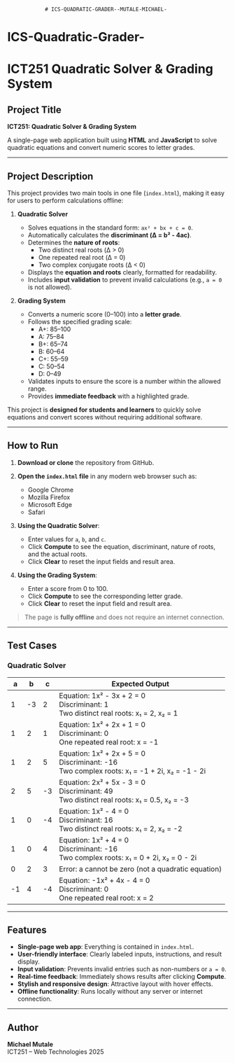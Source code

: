                 # ICS-QUADRATIC-GRADER--MUTALE-MICHAEL-
# ICS-Quadratic-Grader-<Surname-Firstname>
# ICT251 Quadratic Solver & Grading System

## Project Title
**ICT251: Quadratic Solver & Grading System**  

A single-page web application built using **HTML** and **JavaScript** to solve quadratic equations and convert numeric scores to letter grades.  

---

## Project Description
This project provides two main tools in one file (`index.html`), making it easy for users to perform calculations offline:

1. **Quadratic Solver**  
   - Solves equations in the standard form: `ax² + bx + c = 0`.  
   - Automatically calculates the **discriminant (Δ = b² - 4ac)**.  
   - Determines the **nature of roots**:
     - Two distinct real roots (Δ > 0)  
     - One repeated real root (Δ = 0)  
     - Two complex conjugate roots (Δ < 0)  
   - Displays the **equation and roots** clearly, formatted for readability.  
   - Includes **input validation** to prevent invalid calculations (e.g., `a = 0` is not allowed).  

2. **Grading System**  
   - Converts a numeric score (0–100) into a **letter grade**.  
   - Follows the specified grading scale:
     - A+: 85–100  
     - A: 75–84  
     - B+: 65–74  
     - B: 60–64  
     - C+: 55–59  
     - C: 50–54  
     - D: 0–49  
   - Validates inputs to ensure the score is a number within the allowed range.  
   - Provides **immediate feedback** with a highlighted grade.  

This project is **designed for students and learners** to quickly solve equations and convert scores without requiring additional software.

---

## How to Run

1. **Download or clone** the repository from GitHub.  
2. **Open the `index.html` file** in any modern web browser such as:
   - Google Chrome  
   - Mozilla Firefox  
   - Microsoft Edge  
   - Safari  

3. **Using the Quadratic Solver**:
   - Enter values for `a`, `b`, and `c`.  
   - Click **Compute** to see the equation, discriminant, nature of roots, and the actual roots.  
   - Click **Clear** to reset the input fields and result area.  

4. **Using the Grading System**:
   - Enter a score from 0 to 100.  
   - Click **Compute** to see the corresponding letter grade.  
   - Click **Clear** to reset the input field and result area.

> The page is **fully offline** and does not require an internet connection.

---

## Test Cases

### Quadratic Solver

| a   | b   | c   | Expected Output |
|-----|-----|-----|----------------|
| 1   | -3  | 2   | Equation: 1x² - 3x + 2 = 0<br>Discriminant: 1<br>Two distinct real roots: x₁ = 2, x₂ = 1 |
| 1   | 2   | 1   | Equation: 1x² + 2x + 1 = 0<br>Discriminant: 0<br>One repeated real root: x = -1 |
| 1   | 2   | 5   | Equation: 1x² + 2x + 5 = 0<br>Discriminant: -16<br>Two complex roots: x₁ = -1 + 2i, x₂ = -1 - 2i |
| 2   | 5   | -3  | Equation: 2x² + 5x - 3 = 0<br>Discriminant: 49<br>Two distinct real roots: x₁ = 0.5, x₂ = -3 |
| 1   | 0   | -4  | Equation: 1x² - 4 = 0<br>Discriminant: 16<br>Two distinct real roots: x₁ = 2, x₂ = -2 |
| 1   | 0   | 4   | Equation: 1x² + 4 = 0<br>Discriminant: -16<br>Two complex roots: x₁ = 0 + 2i, x₂ = 0 - 2i |
| 0   | 2   | 3   | Error: a cannot be zero (not a quadratic equation) |
| -1  | 4   | -4  | Equation: -1x² + 4x - 4 = 0<br>Discriminant: 0<br>One repeated real root: x = 2 |

---

## Features
- **Single-page web app**: Everything is contained in `index.html`.  
- **User-friendly interface**: Clearly labeled inputs, instructions, and result display.  
- **Input validation**: Prevents invalid entries such as non-numbers or `a = 0`.  
- **Real-time feedback**: Immediately shows results after clicking **Compute**.  
- **Stylish and responsive design**: Attractive layout with hover effects.  
- **Offline functionality**: Runs locally without any server or internet connection.  

---

## Author
**Michael Mutale**  
ICT251 – Web Technologies 2025

